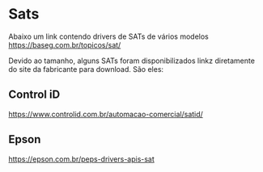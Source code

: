 # Sats
Abaixo um link contendo drivers de SATs de vários modelos
https://baseg.com.br/topicos/sat/

Devido ao tamanho, alguns SATs foram disponibilizados linkz diretamente do site da fabricante para download. São eles:

## Control iD
https://www.controlid.com.br/automacao-comercial/satid/

## Epson
https://epson.com.br/peps-drivers-apis-sat
